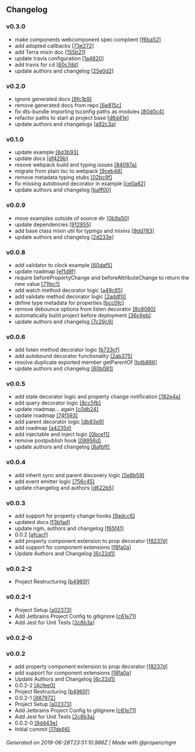 ## Changelog

### v0.3.0
- make components webcomponent spec complient [[f6ba52]](commits/f43de083a02025c93a59844a8238bd109af6ba52)
- add adopted callbacks [[73e272]](commits/8d811f02bdb592b962332f225384d104d573e272)
- add Terra mixin doc [[155b21]](commits/9da9af6e27e07d12ec84c651891f1ba9b2155b21)
- update travis configuration [[1a4820]](commits/7c6fcb4988c4ec27eac3742168743dccad1a4820)
- add travis for cd [[60c7dd]](commits/fe1121e2d334e5e602cc99ea9c8efbe94c60c7dd)
- update authors and changelog [[25e0d2]](commits/c61e36568b9319ad2056ee4b97c342a8aa25e0d2)

### v0.2.0
- ignore generated docs [[6fc1b9]](commits/31577a37056968293cc4fcc491702d1ea36fc1b9)
- remove generated docs from repo [[6e815c]](commits/a5b0556669ea6fdc9508ea63119ebe90756e815c)
- fix dts-bundle importing tsconfig paths as modules [[80d0c4]](commits/f22d43731d8e8208831412e2e966c93e9380d0c4)
- refactor paths to start at project base [[d6d41e]](commits/ef64e9c0b868268d1cf17036ffe898705ed6d41e)
- update authors and changelogs [[a92c3a]](commits/171a467c184b8cd2670e7a23d68ca5bbf9a92c3a)

### v0.1.0
- update example [[6d3b93]](commits/7f1a191ff1c395dfeb434086e9538adc1b6d3b93)
- update docs [[df429b]](commits/d99e7788ebf33ba87c123211baa44cf1eddf429b)
- resove webpack build and typing issues [[84087a]](commits/1a3b7cb8f8a4069219848cac30fcc348fe84087a)
- migrate from plain tsc to webpack [[9ceb48]](commits/7449f6445a39c91e7cf011e02bab7dd8ca9ceb48)
- remove metadata typing stubs [[02bc9f]](commits/64af6f823f81dc6651fc70fe6225093c0c02bc9f)
- fix missing autobound decorator in example [[ce0a82]](commits/1d1afe8d0c92787f30b9efd75229656de9ce0a82)
- update authors and changelog [[baff00]](commits/23f5315b580721bc7358ce5be08dd9c091baff00)

### v0.0.9
- move examples outside of source dir [[0b9a50]](commits/09c1d2b402b6a2d65dabb3024db18b5ef10b9a50)
- update dependencies [[912955]](commits/420c189205a9aa33130c7701548b683220912955)
- add base class mixin util for typings and mixins [[9dd783]](commits/2a070381f56564e6b6ab71d9fce55586599dd783)
- update authors and changelog [[2d233e]](commits/02f2f53e3b3b6398777c747ab4bef222ba2d233e)

### v0.0.8
- add validator to clock example [[60daf5]](commits/c4b0d5f55291b798340c3e87f1127838a160daf5)
- update roadmap [[ef1d9f]](commits/1ac6cd00efedd20d9e3431336949da4a19ef1d9f)
- require beforePropertyChange and beforeAttributeChange to return the new value [[71fec1]](commits/06bb14779fa91b5b0948b3ee8795f6236371fec1)
- add watch method decorator logic [[a49c65]](commits/659fb5c255d0f7a900fe6469b18ff9423ba49c65)
- add validate method decorator logic [[2addf0]](commits/ebf629ddad7f012a8fe335959f5c992c042addf0)
- define type metadata for properties [[bcc0fc]](commits/7066f4c1c5e2130dc748a66a2699568794bcc0fc)
- remove debounce options from listen decorator [[8c8080]](commits/08301d4d826009c4cb87e9f5c5e88f9c1b8c8080)
- automatically build project before deployment [[36c6eb]](commits/fa0292b79ca75f59a8ee0086159013e93b36c6eb)
- update authors and changelog [[7c29c9]](commits/049b84558a809710d8d37ee38da290e18b7c29c9)

### v0.0.6
- add listen method decorator logic [[b733cf]](commits/7a36807d2397b507f7369fd4ee20090fc3b733cf)
- add autobound decorator functionality [[2ab375]](commits/c2418c6bc9dcfc38ec4a4a2ce77b77b9dd2ab375)
- resolve duplicate exported member getParentOf [[bdb866]](commits/b589a1278ced15c658e71d0e9906b4bc0cbdb866)
- update authors and changelog [[80b081]](commits/bedb35283ff89d56d8546708d87734b8ac80b081)

### v0.0.5
- add state decorator logic and property change notification [[182e4a]](commits/7eafd22f19b74e0f57f563f2b76ae8494b182e4a)
- add query decorator logic [[8cc5fb]](commits/e2cc8e34439a94c761872313e5655cccbe8cc5fb)
- update roadmap... again [[c0db24]](commits/fab3ca2b3384c8536afc51edfbeb97065ec0db24)
- update roadmap [[74f593]](commits/d7437649d8e6d42fba47ae7020b19165b074f593)
- add parent decorator logic [[db83e9]](commits/3bbfcbb181654032ef68efbba20c45125edb83e9)
- add roadmap [[a4235d]](commits/c1a51a4ef11c9cecd19a2fc94e356465fca4235d)
- add injectable and inject logic [[0bce11]](commits/d656b60efd318c59d1f2686127a6d177ce0bce11)
- remove postpublish hook [[08956d]](commits/e0883882c0f93109b7225e9504675c7c7208956d)
- update authors and changelog [[8afbff]](commits/dc9440f304cb16a332cfaee6e891b39b128afbff)

### v0.0.4
- add inherit sync and parent discovery logic [[5e8b59]](commits/f54bb88e46db057b60c0137bc8b84245e45e8b59)
- add event emitter logic [[756c45]](commits/d91b7be5908c9bf7e56614cadc7b1b312b756c45)
- update changelog and authors [[d622b5]](commits/2221f52abf867cfb0af49f08387f1e11abd622b5)

### v0.0.3
- add support for property change hooks [[9adcc6]](commits/273315603ef774f5b0f6365b05eb82afb79adcc6)
- updated docs [[f3b1ad]](commits/59ac6cec1d643030599f538f4d7e9b0a8ef3b1ad)
- update ngm, authors and changelog [[f65f41]](commits/ed7235f0527c3241b088c7fec0d3e31df5f65f41)
- 0.0.2 [[afcacf]](commits/0c6cee141266a902bf7f0d3b3b51538ad0afcacf)
- add property component extension to prop decorator [[f8237d]](commits/37ed0e211dd518e78f82d906d83d712e23f8237d)
- add support for component extensions [[f8fa0a]](commits/feb74ed3c0ec7421463780cf88a4ffd6eef8fa0a)
- Update Authors and Changelog [[6c22d1]](commits/b120c4621de204a1d9c108446dca5ed32f6c22d1)

### v0.0.2-2
- Project Restructuring [[b4965f]](commits/719c3d9a679ec2feba21cde2244a2c1230b4965f)

### v0.0.2-1
- Project Setup [[a02373]](commits/56df3c500cdd9cdef88bd3a03f0a7b50f8a02373)
- Add Jetbrains Project Config to gitignore [[c61e71]](commits/4c8bf4f8022867ea97b42760493a8c46f5c61e71)
- Add Jest for Unit Tests [[2c8b3a]](commits/f37b0eab396001b1985cd5e028847500302c8b3a)

### v0.0.2-0


### v0.0.2
- add property component extension to prop decorator [[f8237d]](commits/37ed0e211dd518e78f82d906d83d712e23f8237d)
- add support for component extensions [[f8fa0a]](commits/feb74ed3c0ec7421463780cf88a4ffd6eef8fa0a)
- Update Authors and Changelog [[6c22d1]](commits/b120c4621de204a1d9c108446dca5ed32f6c22d1)
- 0.0.2-2 [[4cfee0]](commits/03d06cf6a34372e2f174ed713e13146e3e4cfee0)
- Project Restructuring [[b4965f]](commits/719c3d9a679ec2feba21cde2244a2c1230b4965f)
- 0.0.2-1 [[887972]](commits/f33ea8e1bb1209a1cf7f1fb6200c7279f2887972)
- Project Setup [[a02373]](commits/56df3c500cdd9cdef88bd3a03f0a7b50f8a02373)
- Add Jetbrains Project Config to gitignore [[c61e71]](commits/4c8bf4f8022867ea97b42760493a8c46f5c61e71)
- Add Jest for Unit Tests [[2c8b3a]](commits/f37b0eab396001b1985cd5e028847500302c8b3a)
- 0.0.2-0 [[8d443e]](commits/8016cc2be930acf7af4cfb4cd4d650e01d8d443e)
- Initial commit [[17de66]](commits/44324b3366ad6b6e72e808e14f830c355217de66)

###### Generated on 2019-06-28T23:51:10.986Z | Made with @propero/ngm